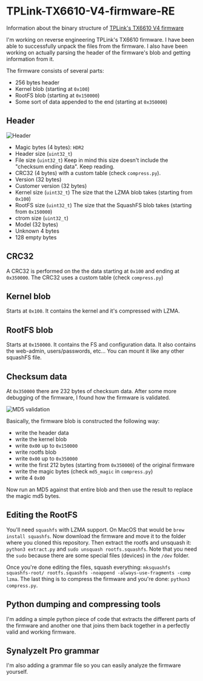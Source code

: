 # TPLink-TX6610-V4-firmware-RE
Information about the binary structure of [TPLink's TX6610 V4 firmware](http://static.tp-link.com/res/down/soft/TX-6610_V4_150922.zip)

I'm working on reverse engineering TPLink's TX6610 firmware. I have been able to successfully unpack the files from the firmware.
I also have been working on actually parsing the header of the firmware's blob and getting information from it.

The firmware consists of several parts:

* 256 bytes header
* Kernel blob (starting at `0x100`)
* RootFS blob (starting at `0x150000`)
* Some sort of data appended to the end (starting at `0x350000`)

## Header

![Header](https://github.com/alexandernst/TPLink-TX6610-firmware-tools/blob/master/TX-6610_V4_150922_bin.png)

* Magic bytes (4 bytes): `HDR2`
* Header size (`uint32_t`)
* File size (`uint32_t`) Keep in mind this size doesn't include the "checksum ending data". Keep reading.
* CRC32 (4 bytes) with a custom table (check `compress.py`).
* Version (32 bytes)
* Customer version (32 bytes)
* Kernel size (`uint32_t`) The size that the LZMA blob takes (starting from `0x100`)
* RootFS size (`uint32_t`) The size that the SquashFS blob takes (starting from `0x150000`)
* ctrom size (`uint32_t`)
* Model (32 bytes)
* Unknown 4 bytes
* 128 empty bytes

## CRC32
A CRC32 is performed on the the data starting at `0x100` and ending at `0x350000`. The CRC32 uses a custom table (check `compress.py`)

## Kernel blob

Starts at `0x100`. It contains the kernel and it's compressed with LZMA.

## RootFS blob

Starts at `0x150000`. It contains the FS and configuration data. It also contains the web-admin, users/passwords, etc... You can mount it like any other squashFS file.

## Checksum data

At `0x350000` there are 232 bytes of checksum data. After some more debugging of the firmware, I found how the firmware is validated.

![MD5 validation](https://github.com/alexandernst/TPLink-TX6610-firmware-tools/blob/master/MD5_checksum_-_libcmm.so.png)

Basically, the firmware blob is constructed the following way:

* write the header data
* write the kernel blob
* write `0x00` up to `0x150000`
* write rootfs blob
* write `0x00` up to `0x350000`
* write the first 212 bytes (starting from `0x350000`) of the original firmware
* write the magic bytes (check `md5_magic` in `compress.py`)
* write 4 `0x00`

Now run an MD5 against that entire blob and then use the result to replace the magic md5 bytes.

## Editing the RootFS

You'll need `squashfs` with LZMA support. On MacOS that would be `brew install squashfs`.
Now download the firmware and move it to the folder where you cloned this repository.
Then extract the rootfs and unsquash it: `python3 extract.py` and `sudo unsquash rootfs.squashfs`.
Note that you need the `sudo` because there are some special files (devices) in the `/dev` folder.

Once you're done editing the files, squash everything: `mksquashfs squashfs-root/ rootfs.squashfs -noappend -always-use-fragments -comp lzma`.
The last thing is to compress the firmware and you're done: `python3 compress.py`.

## Python dumping and compressing tools

I'm adding a simple python piece of code that extracts the different parts of the firmware and another one that joins them back together in a perfectly valid and working firmware.

## SynalyzeIt Pro grammar

I'm also adding a grammar file so you can easily analyze the firmware yourself.

